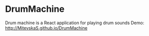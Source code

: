 # DrumMachine
Drum machine is a React application for playing drum sounds
Demo: http://MitevskaS.github.io/DrumMachine
